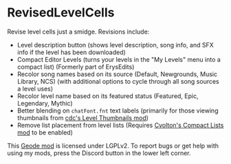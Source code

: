 # RevisedLevelCells
Revise level cells just a smidge. Revisions include:
- Level description button (shows level description, song info, and SFX info <cy>if the level has been downloaded</c>)
- Compact Editor Levels (turns your levels in the "My Levels" menu into a compact list) <cy>(Formerly part of ErysEdits)</c>
- Recolor song names based on its source (Default, Newgrounds, Music Library, NCS) <cy>(with additional options to cycle through all song sources a level uses)</c>
- Recolor level name based on its featured status (<cy>Featured</c>, <co>Epic</c>, <cp>Legendary</c>, <cj>Mythic</c>)
- Better blending on `chatFont.fnt` text labels <cy>(primarily for those viewing thumbnails from [cdc's Level Thumbnails mod](mod:cdc.level_thumbnails))
- Remove list placement from level lists <cy>(Requires [Cvolton's Compact Lists mod](mod:cvolton.compact_lists) to be enabled)</c>

This [Geode mod](https://geode-sdk.org) is licensed under LGPLv2. To report bugs or get help with using my mods, press the Discord button in the lower left corner.